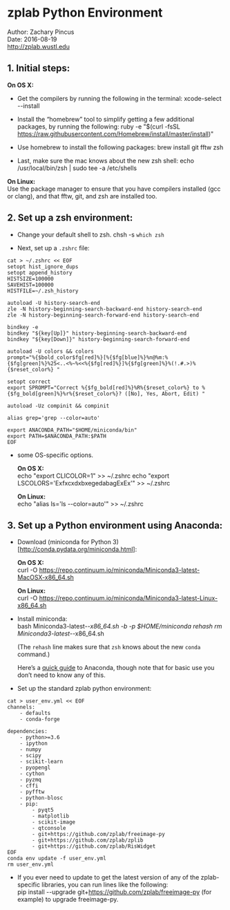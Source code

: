 # zplab Python Environment
Author: Zachary Pincus  
Date: 2016-08-19  
http://zplab.wustl.edu

## 1. Initial steps:
**On OS X:**

- Get the compilers by running the following in the terminal:
      xcode-select --install

- Install the “homebrew” tool to simplify getting a few additional packages, by running the following:
      ruby -e "$(curl -fsSL https://raw.githubusercontent.com/Homebrew/install/master/install)"

- Use homebrew to install the following packages:
      brew install git fftw zsh

- Last, make sure the mac knows about the new zsh shell:
      echo /usr/local/bin/zsh | sudo tee -a /etc/shells

**On Linux:**  
Use the package manager to ensure that you have compilers installed (gcc or clang), and that fftw, git, and zsh are installed too.

## 2. Set up a zsh environment:
- Change your default shell to zsh.
      chsh -s `which zsh`

- Next, set up a `.zshrc` file:

```
cat > ~/.zshrc << EOF
setopt hist_ignore_dups
setopt append_history
HISTSIZE=100000
SAVEHIST=100000
HISTFILE=~/.zsh_history

autoload -U history-search-end
zle -N history-beginning-search-backward-end history-search-end
zle -N history-beginning-search-forward-end history-search-end

bindkey -e
bindkey "${key[Up]}" history-beginning-search-backward-end
bindkey "${key[Down]}" history-beginning-search-forward-end

autoload -U colors && colors
prompt="%{$bold_color$fg[red]%}[%{$fg[blue]%}%n@%m:%{$fg[green]%}%25<..<%~%<<%{$fg[red]%}]%{$fg[green]%}%(!.#.>)%{$reset_color%} "

setopt correct
export SPROMPT="Correct %{$fg_bold[red]%}%R%{$reset_color%} to %{$fg_bold[green]%}%r%{$reset_color%}? ([No], Yes, Abort, Edit) "

autoload -Uz compinit && compinit

alias grep='grep --color=auto'

export ANACONDA_PATH="$HOME/miniconda/bin"
export PATH=$ANACONDA_PATH:$PATH
EOF
```

- some OS-specific options.

    **On OS X:**  
      echo "export CLICOLOR=1" >> ~/.zshrc
      echo "export LSCOLORS='ExfxcxdxbxegedabagExEx'" >> ~/.zshrc

    **On Linux:**  
      echo "alias ls='ls --color=auto'" >> ~/.zshrc


## 3. Set up a Python environment using Anaconda:
- Download (miniconda for Python 3)[http://conda.pydata.org/miniconda.html]:

    **On OS X:**  
      curl -O https://repo.continuum.io/miniconda/Miniconda3-latest-MacOSX-x86_64.sh

    **On Linux:**  
      curl -O https://repo.continuum.io/miniconda/Miniconda3-latest-Linux-x86_64.sh

- Install miniconda:  
      bash Miniconda3-latest-*-x86_64.sh -b -p $HOME/miniconda
      rehash
      rm Miniconda3-latest-*-x86_64.sh

    (The `rehash` line makes sure that `zsh` knows about the new `conda` command.)

    Here’s a [quick guide](http://conda.pydata.org/docs/test-drive.html) to Anaconda, though note that for basic use you don’t need to know any of this.

- Set up the standard zplab python environment:

```
cat > user_env.yml << EOF
channels:
    - defaults
    - conda-forge

dependencies:
    - python>=3.6
    - ipython
    - numpy
    - scipy
    - scikit-learn
    - pyopengl
    - cython
    - pyzmq
    - cffi
    - pyfftw
    - python-blosc
    - pip:
        - pyqt5
        - matplotlib
        - scikit-image
        - qtconsole
        - git+https://github.com/zplab/freeimage-py
        - git+https://github.com/zplab/zplib
        - git+https://github.com/zplab/RisWidget
EOF
conda env update -f user_env.yml
rm user_env.yml
```

- If you ever need to update to get the latest version of any of the zplab-specific libraries, you can run lines like the following:  
      pip install --upgrade git+https://github.com/zplab/freeimage-py
    (for example) to upgrade freeimage-py.
